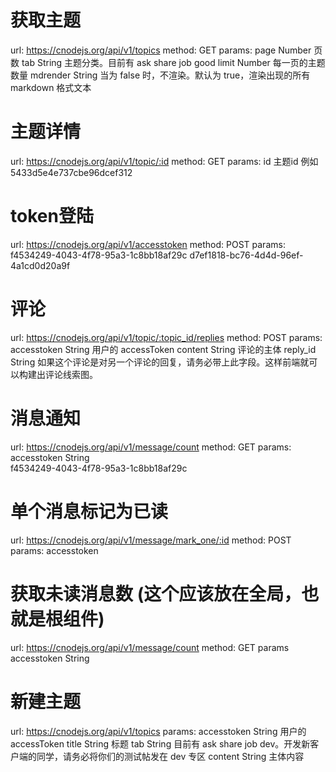 # 获取主题 
  url: https://cnodejs.org/api/v1/topics
  method: GET
  params:
		page Number 页数
		tab String 主题分类。目前有 ask share job good
		limit Number 每一页的主题数量
		mdrender String 当为 false 时，不渲染。默认为 true，渲染出现的所有 markdown 格式文本

# 主题详情
  url: https://cnodejs.org/api/v1/topic/:id
  method: GET
  params: id 主题id 例如 5433d5e4e737cbe96dcef312

# token登陆
  url: https://cnodejs.org/api/v1/accesstoken
  method: POST
  params: 
          f4534249-4043-4f78-95a3-1c8bb18af29c 
          d7ef1818-bc76-4d4d-96ef-4a1cd0d20a9f

# 评论
 url:  https://cnodejs.org/api/v1/topic/:topic_id/replies
 method: POST
 params:
  accesstoken String 用户的 accessToken
  content String 评论的主体
  reply_id String 如果这个评论是对另一个评论的回复，请务必带上此字段。这样前端就可以构建出评论线索图。

# 消息通知
  url: https://cnodejs.org/api/v1/message/count
  method: GET
  params:
    accesstoken String  
     f4534249-4043-4f78-95a3-1c8bb18af29c

# 单个消息标记为已读
  url: https://cnodejs.org/api/v1/message/mark_one/:id
  method: POST
  params:
   accesstoken

# 获取未读消息数 (这个应该放在全局，也就是根组件)
  url: https://cnodejs.org/api/v1/message/count
  method: GET
  params
    accesstoken String

# 新建主题
  url: https://cnodejs.org/api/v1/topics
  params:
    accesstoken String 用户的 accessToken
    title String 标题
    tab String 目前有 ask share job dev。开发新客户端的同学，请务必将你们的测试帖发在 dev 专区
    content String 主体内容

